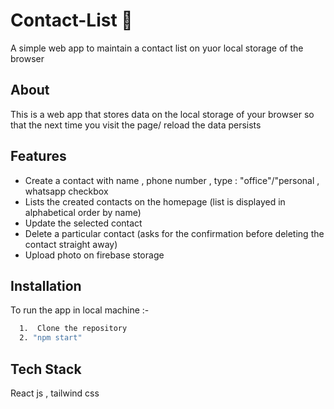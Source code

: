 # Contact-List 📳

A simple web app to maintain a contact list on yuor local storage of the browser

## About

This is a web app that stores data on the local storage of your browser so that the next time you visit the page/ reload the data persists

## Features

- Create a contact with name , phone number , type : "office"/"personal , whatsapp checkbox
- Lists the created contacts on the homepage (list is displayed in alphabetical order by name)
- Update the selected contact
- Delete a particular contact (asks for the confirmation before deleting the contact straight away)
- Upload photo on firebase storage 

## Installation

To run the app in local machine :-

```bash
  1.  Clone the repository
  2. "npm start"

```

## Tech Stack

React js , tailwind css
